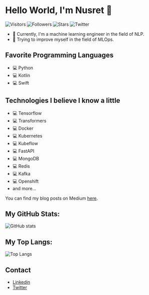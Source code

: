 # Hello World, I'm Nusret 👋

 ![Visitors](https://visitor-badge.glitch.me/badge?page_id=NusretOzates.visitor-badge)
 ![Followers](https://img.shields.io/github/followers/NusretOzates?style=social)
 ![Stars](https://img.shields.io/github/stars/NusretOzates?style=social)
 ![Twitter](https://img.shields.io/twitter/follow/nsrt_py?style=social)

- 🔭 Currently, I'm a machine learning engineer in the field of NLP. 
- 🌱 Trying to improve myself in the field of MLOps.

## Favorite Programming Languages
- 💻 Python
- 💻 Kotlin
- 💻 Swift

## Technologies I believe I know a little

- 💻 Tensorflow
- 💻 Transformers
- 💻 Docker
- 💻 Kubernetes
- 💻 Kubeflow
- 💻 FastAPI
- 💻 MongoDB
- 💻 Redis
- 💻 Kafka
- 💻 Openshift
- and more...


You can find my blog posts on Medium [here](https://medium.com/@m.nusret.ozates).

## My GitHub Stats:

![GitHub stats](https://github-readme-stats.vercel.app/api?username=NusretOzates&show_icons=true&theme=tokyonight)

## My Top Langs:

![Top Langs](https://github-readme-stats.vercel.app/api/top-langs/?username=NusretOzates&layout=compact&theme=tokyonight)

## Contact

- [Linkedin](https://www.linkedin.com/in/nusret-ozates-4306/)
- [Twitter](https://twitter.com/nusret_ai)
